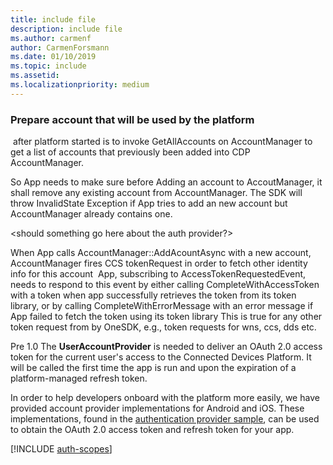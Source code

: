 ```yaml
---
title: include file
description: include file
ms.author: carmenf
author: CarmenForsmann
ms.date: 01/10/2019
ms.topic: include
ms.assetid: 
ms.localizationpriority: medium
---
```


### Prepare account that will be used by the platform
​
after platform started is to invoke GetAllAccounts on AccountManager to get a list of accounts that previously been added into CDP AccountManager.

So App needs to make sure before Adding an account to AccoutManager, it shall remove any existing account from AccountManager. The SDK will throw InvalidState Exception if App tries to add an new account but AccountManager already contains one.

<should something go here about the auth provider?>

When App calls AccountManager::AddAcountAsync with a new account, AccountManager fires CCS tokenRequest in order to fetch other identity info for this account ​
App, subscribing to AccessTokenRequestedEvent, needs to respond to this event by either calling CompleteWithAccessToken with a token when app successfully retrieves the token from its token library, or by calling CompleteWithErrorMessage with an error message if App failed to fetch the token using its token library​
This is true for any other token request from by OneSDK, e.g., token requests for wns, ccs, dds etc.​

Pre 1.0
The **UserAccountProvider** is needed to deliver an OAuth 2.0 access token for the current user's access to the Connected Devices Platform. It will be called the first time the app is run and upon the expiration of a platform-managed refresh token. 

In order to help developers onboard with the platform more easily, we have provided account provider implementations for Android and iOS. These implementations, found in the [authentication provider sample](https://github.com/Microsoft/project-rome/tree/master/iOS/samples/account-provider-sample), can be used to obtain the OAuth 2.0 access token and refresh token for your app.

[!INCLUDE [auth-scopes](../auth-scopes.md)]

```ObjectiveC